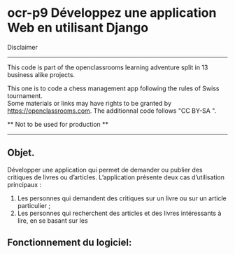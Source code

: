 # ocr-p9 Développez une application Web en utilisant Django

Disclaimer

---

This code is part of the openclassrooms learning adventure split in 13 business alike projects.  
  
  
This one is to code a chess management app following the rules of Swiss tournament.  
Some materials or links may have rights to be granted by https://openclassrooms.com. 
The additionnal code follows "CC BY-SA ".
  
** Not to be used for production **  


---
## Objet.  
  
Développer une application qui permet de demander ou publier des critiques de livres ou d’articles.
L’application présente deux cas d’utilisation principaux : 
1. Les personnes qui demandent des critiques sur un livre ou sur un article particulier ;
2. Les personnes qui recherchent des articles et des livres intéressants à lire, en se basant sur les  
  
  
## Fonctionnement du logiciel:  
